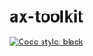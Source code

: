 # ax-toolkit
[![Code style: black](https://img.shields.io/badge/code%20style-black-000000.svg)](https://github.com/psf/black)
